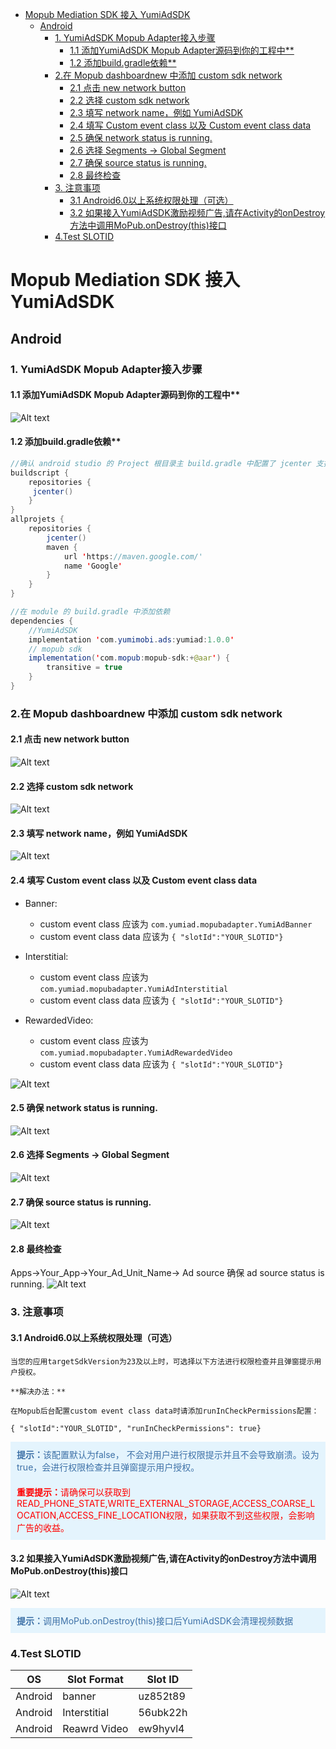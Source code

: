 
   * [Mopub Mediation SDK 接入 YumiAdSDK](#mopub-mediation-sdk-接入-yumiadsdk)
      * [Android](#android)
         * [1. YumiAdSDK Mopub Adapter接入步骤](#1-yumiadsdk-mopub-adapter接入步骤)
            * [1.1 添加YumiAdSDK Mopub Adapter源码到你的工程中**](#11-添加yumiadsdk-mopub-adapter源码到你的工程中)
            * [1.2 添加build.gradle依赖**](#12-添加buildgradle依赖)
         * [2.在 Mopub dashboardnew 中添加 custom sdk network](#2在-mopub-dashboardnew-中添加-custom-sdk-network)
            * [2.1 点击 new network button](#21-点击-new-network-button)
            * [2.2 选择 custom sdk network](#22-选择-custom-sdk-network)
            * [2.3 填写 network name，例如 YumiAdSDK](#23-填写-network-name例如-yumiadsdk)
            * [2.4 填写 Custom event class 以及 Custom event class data](#24-填写-custom-event-class-以及-custom-event-class-data)
            * [2.5 确保 network status is running.](#25-确保-network-status-is-running)
            * [2.6 选择 Segments -&gt; Global Segment](#26-选择-segments---global-segment)
            * [2.7 确保 source status is running.](#27-确保-source-status-is-running)
            * [2.8 最终检查](#28-最终检查)
         * [3. 注意事项](#3-注意事项)
            * [3.1 Android6.0以上系统权限处理（可选）](#31-android60以上系统权限处理可选)
            * [3.2 如果接入YumiAdSDK激励视频广告,请在Activity的onDestroy方法中调用MoPub.onDestroy(this)接口](#32-如果接入yumiadsdk激励视频广告请在activity的ondestroy方法中调用mopubondestroythis接口)
         * [4.Test SLOTID](#4test-slotid)

# Mopub Mediation SDK 接入 YumiAdSDK 

## Android

### 1. YumiAdSDK Mopub Adapter接入步骤

#### 1.1 添加YumiAdSDK Mopub Adapter源码到你的工程中**
![Alt text](./android-image4.png)

#### 1.2 添加build.gradle依赖**

```java
//确认 android studio 的 Project 根目录主 build.gradle 中配置了 jcenter 支持。
buildscript {
    repositories {
   	 jcenter()
    }
}
allprojets {
    repositories {
        jcenter()
        maven {
            url 'https://maven.google.com/'
            name 'Google'
        }
    }
}

//在 module 的 build.gradle 中添加依赖
dependencies {
	//YumiAdSDK
    implementation 'com.yumimobi.ads:yumiad:1.0.0'
	// mopub sdk
    implementation('com.mopub:mopub-sdk:+@aar') {
        transitive = true
    }
}
```

### 2.在 Mopub dashboardnew 中添加 custom sdk network 
#### 2.1 点击 new network button
![Alt text](./1560409646437.png)
#### 2.2 选择 custom sdk network 
![Alt text](./1560409697619.png)
#### 2.3 填写 network name，例如 YumiAdSDK
![Alt text](./1560409809820.png)
#### 2.4 填写 Custom event class 以及 Custom event class data
- Banner:
	- custom event class 应该为 `com.yumiad.mopubadapter.YumiAdBanner`
	- custom event class data 应该为
		`{ "slotId":"YOUR_SLOTID"}`

- Interstitial:
	- custom event class 应该为 `com.yumiad.mopubadapter.YumiAdInterstitial`
	- custom event class data 应该为
		`{ "slotId":"YOUR_SLOTID"}`

- RewardedVideo:
	- custom event class 应该为 `com.yumiad.mopubadapter.YumiAdRewardedVideo`
	- custom event class data 应该为
		`{ "slotId":"YOUR_SLOTID"}`

![Alt text](./1560409912883.png)

#### 2.5 确保 network status is running.
![Alt text](./1560410523146.png)
#### 2.6 选择 Segments -> Global Segment
![Alt text](./1560410634439.png)
#### 2.7 确保 source status is running.
![Alt text](./1560410708081.png)
#### 2.8 最终检查
Apps->Your_App->Your_Ad_Unit_Name-> Ad source 
	确保 ad source status is running.
![Alt text](./1560410861974.png)

### 3. 注意事项

#### 3.1 Android6.0以上系统权限处理（可选）

	当您的应用targetSdkVersion为23及以上时，可选择以下方法进行权限检查并且弹窗提示用户授权。
    
    **解决办法：**

	在Mopub后台配置custom event class data时请添加runInCheckPermissions配置：
	
`{ "slotId":"YOUR_SLOTID", "runInCheckPermissions": true}`
	
<div style="background-color:rgb(228,244,253);padding:10px;">
	<span style="color:rgb(62,113,167);">
	<b>提示：</b>该配置默认为false， 不会对用户进行权限提示并且不会导致崩溃。设为true，会进行权限检查并且弹窗提示用户授权。
	</span>
	</div>

<div style="background-color:rgb(228,244,253);padding:10px;">
	<span style="color:rgb(255,0,0);">
	<b>重要提示：</b>请确保可以获取到READ_PHONE_STATE,WRITE_EXTERNAL_STORAGE,ACCESS_COARSE_LOCATION,ACCESS_FINE_LOCATION权限，如果获取不到这些权限，会影响广告的收益。
	</span>
	</div>

#### 3.2 如果接入YumiAdSDK激励视频广告,请在Activity的onDestroy方法中调用MoPub.onDestroy(this)接口
    
![Alt text](./android-image5.png)
<div style="background-color:rgb(228,244,253);padding:10px;">
	<span style="color:rgb(62,113,167);">
	<b>提示：</b>调用MoPub.onDestroy(this)接口后YumiAdSDK会清理视频数据
	</span>
	</div>

### 4.Test SLOTID 

| OS | Slot Format | Slot ID |
| ----- | ----- | ----- |
| Android |  banner | uz852t89 |
| Android |  Interstitial | 56ubk22h |
| Android | Reawrd Video | ew9hyvl4 |
